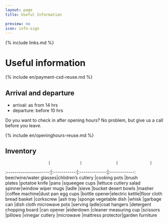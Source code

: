 ```yaml
---
layout: page
title: Useful Information

preview: no
icon: info-sign
---
```


{% include links.md %}

# Useful information

{% include en/payment-cxd-reuse.md %}

## Arrival and departure
- arrival:  as from 14 hrs
- departure: before 10 hrs

Do you want to check in after opening hours? No problem, but give us a call before you leave.

{% include en/openinghours-reuse.md %}

## Inventory

                       |             |               |              |
:---------------------:|:-----------:|:-------------:|:------------:
beer/wine/water glasses|chlidren’s cutlery |cooking pots |brush                              
plates                 |potatoe knife       |pans         |squeegee
cups                   |lettuce cutlery      salad spinner|window wiper
mugs                   |ladle               |sieve        |bucket
desert bowls           |masher              |coffee machine|dust pan
egg cups              |bottle opener|electric kettle|floor cloth
bread basket          |corkscrew    |ash tray       |sponge
vegetable dish        |whisk        |garbage can    |dish cloth
microwave pots        |serving ladle|coat hangers   |detergent
chopping board        |can opener   |eiderdown      |cleaner
measuring cup         |scissors     |pillows        |vinegar
cutlery               |microwave    |mattress protector|garden furniture
